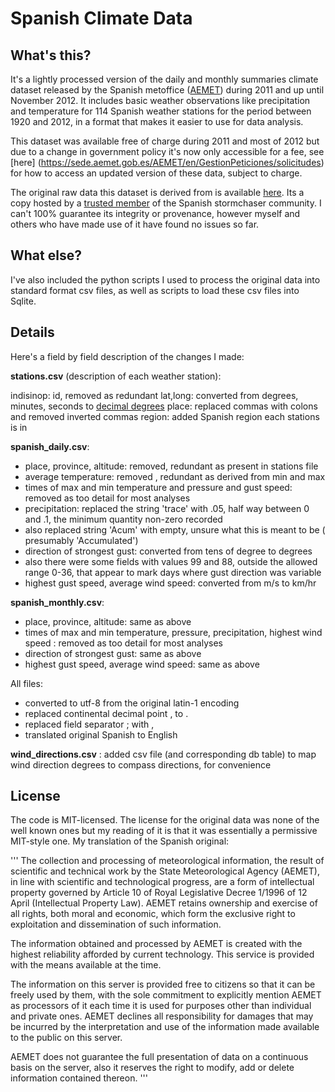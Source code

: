 Spanish Climate Data
====================


What's this?
------------

It's a lightly processed version of the daily and monthly summaries climate dataset released by the Spanish metoffice ([AEMET](http://www.aemet.es))
during 2011 and up until November 2012. It includes basic weather observations like precipitation and temperature for 114 Spanish weather stations for
the period between 1920 and 2012, in a format that makes it easier to use for data analysis.

This dataset was available free of charge during 2011 and most of 2012 but due to a change in government policy it's now only accessible for a fee, see [here]
(https://sede.aemet.gob.es/AEMET/en/GestionPeticiones/solicitudes) for how to access an updated version of these data, subject to charge.

The original raw data this dataset is derived from is available [here](http://usuarios.meteored.com/fotosusuarios/vigorro/series.zip).
Its a copy hosted by a [trusted member](http://foro.tiempo.com/las-series-climatologicas-de-aemet-en-un-click-hasta-septiembre-de-2012-t139231.0.html)
 of the Spanish stormchaser community. I can't 100% guarantee its integrity or provenance, however myself and others who have made use of it have found no issues so far.


What else?
----------

I've also included the python scripts I used to process the original data into standard format csv files, as well as scripts to load these csv files into
Sqlite.


Details
----------

Here's a field by field description of the changes I made:

**stations.csv** (description of each weather station):

indisinop:	id, removed as redundant
lat,long:	converted from degrees, minutes, seconds to [decimal degrees](http://en.wikipedia.org/wiki/Decimal_degrees)
place:		replaced commas with colons and removed inverted commas
region:		added Spanish region each stations is in

**spanish_daily.csv**:

* place, province, altitude:	removed, redundant as present in stations file
* average temperature:	removed , redundant as derived from min and max
* times of max and min temperature and pressure and gust speed: removed as too detail for most analyses
* precipitation: replaced the string 'trace' with .05, half way between 0 and .1, the minimum quantity non-zero recorded
* also replaced string 'Acum' with empty, unsure what this is meant to be ( presumably 'Accumulated')
* direction of strongest gust: converted from tens of degree to degrees
* also there were some fields with values 99 and 88, outside the allowed range 0-36, that appear to mark days where gust direction was variable
* highest gust speed, average wind speed: converted from m/s to km/hr


**spanish_monthly.csv**:

* place, province, altitude:	same as above
* times of max and min temperature, pressure, precipitation, highest wind speed : removed as too detail for most analyses
* direction of strongest gust: same as above
* highest gust speed, average wind speed: same as above


All files:

* converted to utf-8 from the original latin-1 encoding
* replaced continental decimal point , to .
* replaced field separator ; with ,
* translated original Spanish to English


**wind_directions.csv** : added csv file (and corresponding db table) to map wind direction degrees to compass directions, for convenience


License
-------

The code is MIT-licensed. The license for the original data was none of the well known ones but my reading of it is that it was essentially a
permissive MIT-style one. My translation of the Spanish original:



'''
The collection and processing of meteorological information, the result of
scientific and technical work by the State Meteorological Agency
 (AEMET), in line with scientific and technological progress,
are a form of intellectual property governed by Article
10 of Royal Legislative Decree 1/1996 of 12 April (Intellectual Property Law).
AEMET retains ownership and exercise of all rights,
both moral and economic, which form the exclusive right to
exploitation and dissemination of such information.

The information obtained and processed by AEMET is created with the highest
reliability afforded by current technology. This service is provided
with the means available at the time.

The information on this server is provided free to
citizens so that it can be freely used by them, with the sole
commitment to explicitly mention AEMET as processors of it
each time it is used for purposes other than individual and private ones.
AEMET declines all responsibility for damages that may
be incurred by the interpretation and use of the information made
available to the public on this server.

AEMET does not guarantee the full presentation of data on a continuous basis on the server,
also it reserves the right to modify, add or delete information contained thereon.
'''











